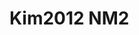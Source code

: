 <a name="material" />

# Kim2012 NM2
<script type="application/ld+json">
  {
    "@context": "https://schema.org/",
    "@type": "ChemicalSubstance",
    "http://purl.org/dc/terms/conformsTo":
      {
        "@type": "CreativeWork",
        "@id": "https://bioschemas.org/profiles/ChemicalSubstance/0.4-RELEASE/"
      },
    "@id": "https://egonw.github.io/nanowiki/nanowiki140.html#material",
    "name": "Kim2012 NM2",
    "sameAs: "http://127.0.0.1/mediawiki/index.php/Special:URIResolver/Kim2012_NM2"
  }
</script>

